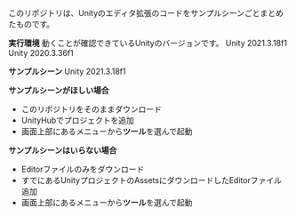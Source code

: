 このリポジトリは、Unityのエディタ拡張のコードをサンプルシーンごとまとめたものです。

**実行環境**
動くことが確認できているUnityのバージョンです。
Unity 2021.3.18f1
Unity 2020.3.36f1

**サンプルシーン**
Unity 2021.3.18f1

**サンプルシーンがほしい場合**
- このリポジトリをそのままダウンロード
- UnityHubでプロジェクトを追加
- 画面上部にあるメニューから**ツール**を選んで起動

**サンプルシーンはいらない場合**
- Editorファイルのみをダウンロード
- すでにあるUnityプロジェクトのAssetsにダウンロードしたEditorファイル追加
- 画面上部にあるメニューから**ツール**を選んで起動